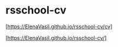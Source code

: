 # rsschool-cv

[https://ElenaVasil.github.io/rsschool-cv/cv]

[https://ElenaVasil.github.io/rsschool-cv/]